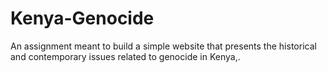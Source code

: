 # Kenya-Genocide
An assignment meant to build a simple website that presents the  historical and contemporary issues related to genocide in Kenya,.
